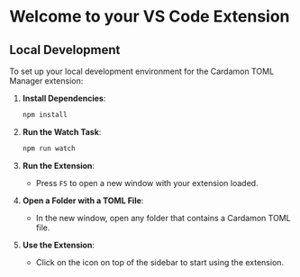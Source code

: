 # Welcome to your VS Code Extension

## Local Development

To set up your local development environment for the Cardamon TOML Manager extension:

1. **Install Dependencies**:
    ```sh
    npm install
    ```

2. **Run the Watch Task**:
    ```sh
    npm run watch
    ```

3. **Run the Extension**:
    * Press `F5` to open a new window with your extension loaded.

4. **Open a Folder with a TOML File**:
    * In the new window, open any folder that contains a Cardamon TOML file.

5. **Use the Extension**:
    * Click on the icon on top of the sidebar to start using the extension.